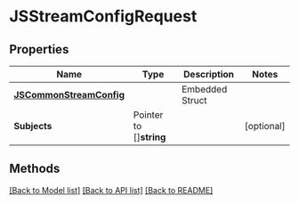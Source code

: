 # JSStreamConfigRequest

## Properties

Name | Type | Description | Notes
------------ | ------------- | ------------- | -------------
 | [**JSCommonStreamConfig**](JSCommonStreamConfig.md) |   | Embedded Struct
**Subjects** | Pointer to []**string** |  | [optional] 

## Methods


[[Back to Model list]](../README.md#documentation-for-models) [[Back to API list]](../README.md#documentation-for-api-endpoints) [[Back to README]](../README.md)


